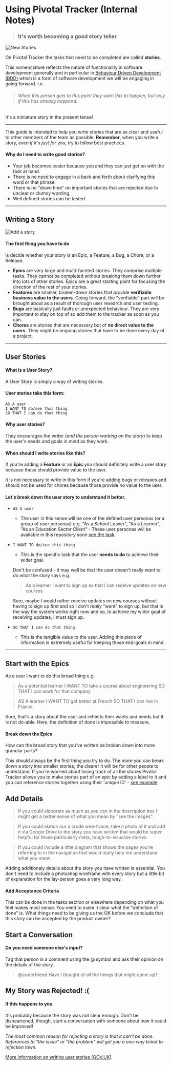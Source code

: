 # Using Pivotal Tracker (Internal Notes)

> ### It's worth becoming a good story teller

![New Stories][add1]

On Pivotal Tracker the tasks that need to be completed are called **stories**. 

This nomenclature reflects the nature of functionality in software development generally and in particular in [Behaviour Driven Development (BDD)](http://guide.agilealliance.org/guide/bdd.html) which is a form of software development we will be engaging in going forward. i.e.

> ###### When this person gets to this point they want this to happen, but only if this has already happend.

It's a miniature story in the present tense!

---

This guide is intended to help you write stories that are as clear and useful to other members of the team as possible. **Remember**, when you write a story, *even if it's just for you*, try to follow best practices. 

#### Why do I need to write good stories?
    
- Your job becomes easier because you and they can just get on with the task at hand.
- There is no need to engage in a back and forth about clarifying this word or that phrase.
- There is no "down time" on important stories that are rejected due to unclear or clumsy wording.
- Well defined stories can be tested. 

---

## Writing a Story

![Add a story][empty]

#### The first thing you have to do

is decide whether your story is an Epic, a Feature, a Bug, a Chore, or a Release.

- **Epics** are very large and multi-faceted stories. They comprise multiple tasks. They cannot be completed without breaking them down further into lots of other stories. Epics are a great starting point for focusing the direction of the rest of your stories.
- **Features** are smaller, broken-down stories that provide __verifiable business value to the users__. Going forward, the "verifiable" part will be brought about as a result of thorough user research and user testing.
- **Bugs** are basically just faults or unexpected behaviour. They are very important to stay on top of so add them to the tracker as soon as you can. 
- **Chores** are stories that are necessary but of __no direct value to the users__. They might be ongoing stories that have to be done every day of a project.

---

## User Stories

#### What is a User Story?

A User Story is simply a way of writing stories.

#### User stories take this form:

```
AS A user
I WANT TO do/see this thing
SO THAT I can do that thing
```

#### Why user stories?

They encourages the writer (_and the person working on the story_) to keep the user's needs and goals in mind as they work.

#### When should I write stories like this?

If you're adding a **Feature** or an **Epic** you should definitely write a user story because these should provide value to the user. 

It is not necessary to write in this form if you're adding bugs or releases and should not be used for chores because those provide no value to the user. 

#### Let's break down the user story to understand it better.

-  `AS A user`
    - The user in this sense will be one of the defined user personas (or a group of user personas) e.g. "As a School Leaver", "As a Learner", "As an Education Sector Client"  - These user personas will be available in this repository soon [see the task](https://www.pivotaltracker.com/n/projects/1374910/stories/98097686).
- `I WANT TO do/see this thing`
    - This is the specific task that the user **needs to do** to achieve their wider goal.
        
    Don't be confused - it may well be that the user doesn't really *want* to do what the story says e.g.
    
    > As a learner I want to sign up so that I can receive updates on new courses

    Sure, maybe I would rather receive updates on new courses without having to sign up first and so I don't _really_ "want" to sign up, but that is the way the system works right now and so, to achieve my wider goal of receiving updates, I must sign up.

- `SO THAT I can do that thing`
    - This is the tangible value to the user. Adding this piece of information is extremely useful for keeping those end-goals in mind. 

---

## Start with the Epics

As a user I want to do this broad thing e.g.

> As a potential learner I WANT TO take a course about engineering SO THAT I can work for that company

> AS A learner I WANT TO get better at French SO THAT I can live in France.

Sure, that's a story about the user and reflects their wants and needs but it is not do-able. Here, the definition of done is impossible to measure. 

#### Break down the Epics

How can the broad story that you've written be broken down into more granular parts? 

This should always be the first thing you try to do. The more you can break down a story into smaller stories, the clearer it will be for other people to understand. If you're worried about losing track of all the stories Pivotal Tracker allows you to make stories part of an epic by adding a label to it and you can reference stories together using their 'unique ID' - [see example](https://www.pivotaltracker.com/n/projects/1374910/stories/99524580).

## Add Details

> If you could elaborate as much as you can in the description box I might get a better sense of what you mean by "see the images".

> If you could sketch our a crude wire-frame, take a photo of it and add it via Google Drive to the story you have written that would be *super* helpful for those particularly meta, tough-to-visualise stories.

> If you could include a little diagram that shows the pages you're referring to in the navigation that would really help me understand what you mean.

Adding additionaly details about the story you have written is essential. You don't need to include a photoshop wireframe with every story but a little bit of explanation for the lay-person goes a very long way. 

#### Add Acceptance Criteria

This can be done in the tasks section or elsewhere depending on what you feel makes most sense. You need to make it clear what the "definition of done" is. What things need to be giving us the OK before we conclude that this story can be accepted by the product owner?

## Start a Conversation

#### Do you need someone else's input?

Tag that person in a comment using the @ symbol and ask their opinion on the details of the story.

> @coderfriend Have I thought of all the things that might come up?

## My Story was Rejected! :(

#### If this happens to you

It's probably because the story was not clear enough. Don't be disheartened, though, start a conversation with someone about how it could be improved! 

*The most common reason for rejecting a story is that it can't be done. References to "the issue" or "the problem" will get you a one-way ticket to rejection town.*

[More information on writing user stories (GOV.UK)](https://www.gov.uk/service-manual/agile/writing-user-stories.html)


[add1]: img/stories/add-story.png "Click to add a story"
[empty]: img/stories/empty-story-top.png "An empty story in Pivotal Tracker"